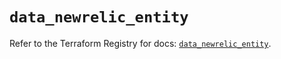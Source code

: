 # `data_newrelic_entity`

Refer to the Terraform Registry for docs: [`data_newrelic_entity`](https://registry.terraform.io/providers/newrelic/newrelic/3.35.1/docs/data-sources/entity).
